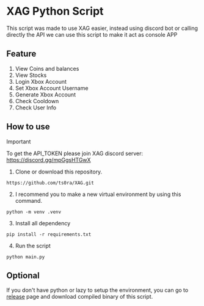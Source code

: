 # XAG Python Script
This script was made to use XAG easier, instead using discord bot or calling directly the API we can use this script to make it act as console APP

## Feature
1. View Coins and balances
2. View Stocks
3. Login Xbox Account
4. Set Xbox Account Username
5. Generate Xbox Account
6. Check Cooldown
7. Check User Info

## How to use
> [!IMPORTANT]
> To get the API_TOKEN please join XAG discord server: https://discord.gg/mpGgsHTGwX
1. Clone or download this repository.
```
https://github.com/ts0ra/XAG.git
```
2. I recommend you to make a new virtual environment by using this command.
```
python -m venv .venv
```
3. Install all dependency
```
pip install -r requirements.txt
```
4. Run the script
```
python main.py
```
## Optional
If you don't have python or lazy to setup the environment, you can go to [release](https://github.com/ts0ra/XAG/releases) page and download compiled binary of this script.